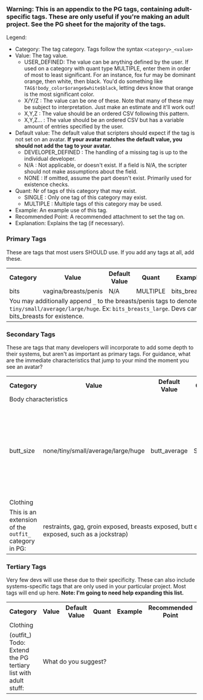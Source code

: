 ### Warning: This is an appendix to the PG tags, containing adult-specific tags. These are only useful if you're making an adult project. See the PG sheet for the majority of the tags.

Legend:
- Category: The tag category. Tags follow the syntax `<category>_<value>`
- Value: The tag value.
  - USER_DEFINED: The value can be anything defined by the user. If used on a category with quant type MULTIPLE, enter them in order of most to least significant. For an instance, fox fur may be dominant orange, then white, then black. You'd do something like `TAG$!body_color$orange$white$black`, letting devs know that orange is the most significant color.
  - X/Y/Z : The value can be one of these. Note that many of these may be subject to interpretation. Just make an estimate and it'll work out!
  - X,Y,Z : The value should be an ordered CSV following this pattern.
  - X,Y,Z... : The value should be an ordered CSV but has a variable amount of entries specified by the user.
- Default value: The default value that scripters should expect if the tag is not set on an avatar. **If your avatar matches the default value, you should not add the tag to your avatar.**
  - DEVELOPER_DEFINED : The handling of a missing tag is up to the individual developer.
  - N/A : Not applicable, or doesn't exist. If a field is N/A, the scripter should not make assumptions about the field.
  - NONE : If omitted, assume the part doesn't exist. Primarily used for existence checks.
- Quant: Nr of tags of this category that may exist.
  - SINGLE : Only one tag of this category may exist.
  - MULTIPLE : Multiple tags of this category may be used.
- Example: An example use of this tag.
- Recommended Point: A recommended attachment to set the tag on.
- Explanation: Explains the tag (if necessary).


### Primary Tags
These are tags that most users SHOULD use. If you add any tags at all, add these.

<table>
 
  <tr><th>Category</th><th>Value</th><th>Default Value</th><th>Quant</th><th>Example</th><th>Recommended Point</th><th>Comment</th></tr>

  <tr> <td>bits</td> <td>vagina/breasts/penis</td> <td>N/A</td> <td>MULTIPLE</td> <td>bits_breasts</td> <td>Body</td> <td></td> </tr>
  <tr><td colspan="7">You may additionally append <code>_<size></size></code> to the breasts/penis tags to denote size. Viable size values are <code>tiny/small/average/large/huge</code>. Ex: <code>bits_breasts_large</code>. Devs can check for the presence of bits_breasts for existence.</td></tr>

</table>


### Secondary Tags
These are tags that many developers will incorporate to add some depth to their systems, but aren't as important as primary tags. For guidance, what are the immediate characteristics that jump to your mind the moment you see an avatar?

<!-- 
  <tr> <td>category</td> <td>value</td> <td>default</td> <td>quant</td> <td>ex</td> <td>point</td> <td>expl</td> </tr> 
-->

<table>
  
  <tr><th>Category</th><th>Value</th><th>Default Value</th><th>Quant</th><th>Example</th><th>Recommended Point</th><th>Comment</th></tr>


  <tr><td colspan="7">Body characteristics</td></tr>
  <tr> <td>butt_size</td> <td>none/tiny/small/average/large/huge</td> <td>butt_average</td> <td>SINGLE</td> <td>butt_none</td> <td>Body</td> <td>Sets butt size. Comes with a "none" setting for avatars such as slimes, robots etc.</td> </tr>

  
  <tr><td colspan="7">Clothing</td></tr>
  <tr> <td>This is an extension of the <code>outfit_</code> category in PG:</td> <td colspan="6">
    restraints, gag, groin exposed, breasts exposed, butt exposed (if your clothing leaves certain parts exposed, such as a jockstrap)
  </td> </tr>
  
</table>



### Tertiary Tags
Very few devs will use these due to their specificity. These can also include systems-specific tags that are only used in your particular project. Most tags will end up here. **Note: I'm going to need help expanding this list.**

<table>
  
  <tr><th>Category</th><th>Value</th><th>Default Value</th><th>Quant</th><th>Example</th><th>Recommended Point</th><th>Explanation</th></tr>

  <!--
  <tr><td colspan="7">Body characteristics</td></tr>
  <tr> <td>hair_color</td> <td>USER_DEFINED</td> <td>N/A</td> <td>MULTIPLE</td> <td>hair_color_black</td> <td>Hair</td> <td>Name of the color of your hair.</td> </tr>
  -->
  
  <tr><td colspan="7">Clothing</td></tr>
  <tr> <td>(outfit_) Todo: Extend the PG tertiary list with adult stuff:</td> <td colspan="6">
    What do you suggest?
  </td> </tr>
  
  
</table>


